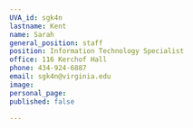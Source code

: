 ```yaml
---
UVA_id: sgk4n
lastname: Kent
name: Sarah
general_position: staff
position: Information Technology Specialist
office: 116 Kerchof Hall
phone: 434-924-6887
email: sgk4n@virginia.edu
image:
personal_page:
published: false

---
```

